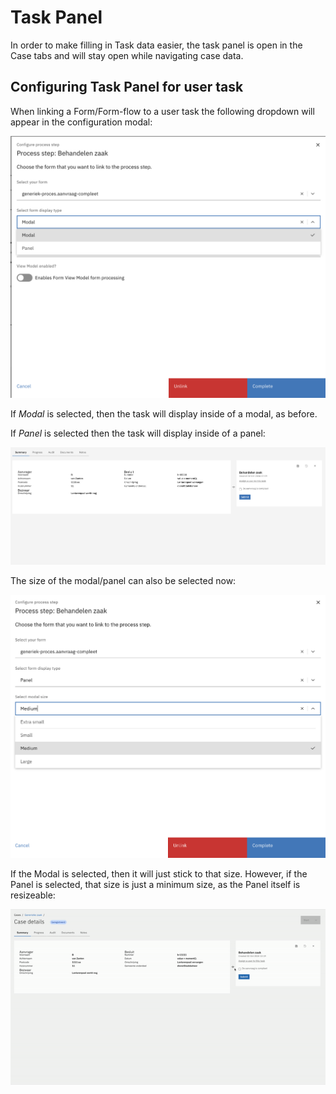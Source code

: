 # Task Panel

In order to make filling in Task data easier, the task panel is open in the Case tabs and will stay open while navigating case data.

## Configuring Task Panel for user task

When linking a Form/Form-flow to a user task the following dropdown will appear in the configuration modal:

![Task Panel configuration](img/panel-dropdown.png)

If *Modal* is selected, then the task will display inside of a modal, as before.

If *Panel* is selected then the task will display inside of a panel:

![Task Panel display](img/panel-display.png)

The size of the modal/panel can also be selected now:

![Task Panel size](img/panel-size.png)

If the Modal is selected, then it will just stick to that size.
However, if the Panel is selected, that size is just a minimum size, as the Panel itself is resizeable:

![Task Panel resize](img/panel-resize.gif)

